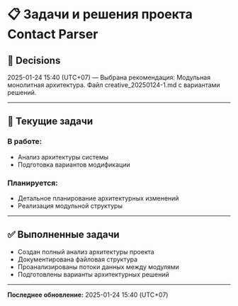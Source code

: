 # 📋 Задачи и решения проекта Contact Parser

## 🎯 Decisions

2025-01-24 15:40 (UTC+07) — Выбрана рекомендация: Модульная монолитная архитектура. Файл creative_20250124-1.md с вариантами решений.

---

## 📝 Текущие задачи

### В работе:
- Анализ архитектуры системы
- Подготовка вариантов модификации

### Планируется:
- Детальное планирование архитектурных изменений
- Реализация модульной структуры

---

## ✅ Выполненные задачи

- Создан полный анализ архитектуры проекта
- Документирована файловая структура
- Проанализированы потоки данных между модулями
- Подготовлены варианты архитектурных решений

---

**Последнее обновление:** 2025-01-24 15:40 (UTC+07)